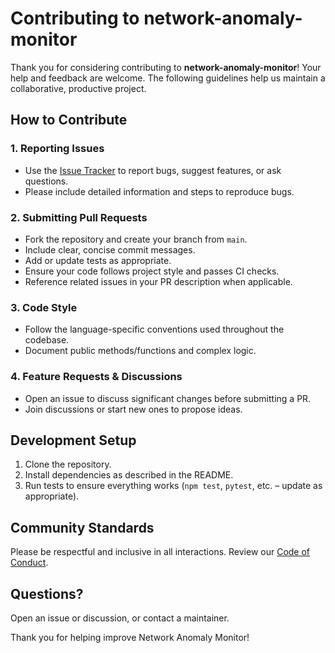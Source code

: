 # Contributing to network-anomaly-monitor

Thank you for considering contributing to **network-anomaly-monitor**! Your help and feedback are welcome. The following guidelines help us maintain a collaborative, productive project.

## How to Contribute

### 1. Reporting Issues
- Use the [Issue Tracker](../../issues) to report bugs, suggest features, or ask questions.
- Please include detailed information and steps to reproduce bugs.

### 2. Submitting Pull Requests
- Fork the repository and create your branch from `main`.
- Include clear, concise commit messages.
- Add or update tests as appropriate.
- Ensure your code follows project style and passes CI checks.
- Reference related issues in your PR description when applicable.

### 3. Code Style
- Follow the language-specific conventions used throughout the codebase.
- Document public methods/functions and complex logic.

### 4. Feature Requests & Discussions
- Open an issue to discuss significant changes before submitting a PR.
- Join discussions or start new ones to propose ideas.

## Development Setup

1. Clone the repository.
2. Install dependencies as described in the README.
3. Run tests to ensure everything works (`npm test`, `pytest`, etc. – update as appropriate).

## Community Standards

Please be respectful and inclusive in all interactions. Review our [Code of Conduct](./CODE_OF_CONDUCT.md).

## Questions?

Open an issue or discussion, or contact a maintainer.

Thank you for helping improve Network Anomaly Monitor!